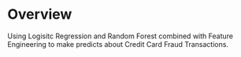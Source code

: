 # Overview

Using Logisitc Regression and Random Forest combined with Feature Engineering to make predicts about Credit Card Fraud Transactions.
